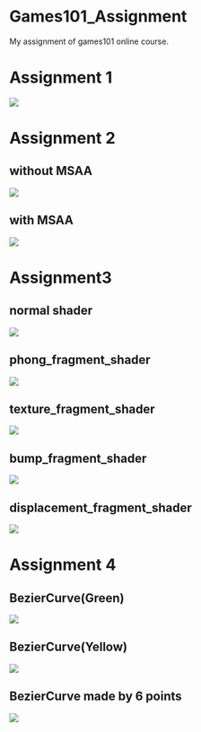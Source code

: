 # Games101_Assignment
My assignment of games101 online course.

# Assignment 1
![](https://github.com/Anastasiawangyx/Games101_Assignment/blob/master/images/homework1.png)

# Assignment 2
## without MSAA
![](https://github.com/Anastasiawangyx/Games101_Assignment/blob/master/images/homework2-1.png)
## with MSAA
![](https://github.com/Anastasiawangyx/Games101_Assignment/blob/master/images/homework2-2.png)
# Assignment3

## normal shader

![](https://github.com/Anastasiawangyx/Games101_Assignment/blob/master/images/homework3-1.png)

## phong_fragment_shader

![](https://github.com/Anastasiawangyx/Games101_Assignment/blob/master/images/homework3-2.png)

## texture_fragment_shader

![](https://github.com/Anastasiawangyx/Games101_Assignment/blob/master/images/homework3-3.png)

## bump_fragment_shader

![](https://github.com/Anastasiawangyx/Games101_Assignment/blob/master/images/homework3-4.png)

## displacement_fragment_shader

![](https://github.com/Anastasiawangyx/Games101_Assignment/blob/master/images/homework3-5.png)

# Assignment 4

## BezierCurve(Green)
![](https://github.com/Anastasiawangyx/Games101_Assignment/blob/master/images/homework4-1.png)

## BezierCurve(Yellow)
![](https://github.com/Anastasiawangyx/Games101_Assignment/blob/master/images/homework4-2.png)

## BezierCurve made by 6 points
![](https://github.com/Anastasiawangyx/Games101_Assignment/blob/master/images/homework4-3.png)
